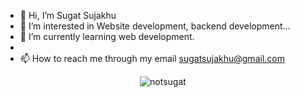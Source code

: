 - 👋 Hi, I’m Sugat Sujakhu
- 👀 I’m interested in Website development, backend development...
- 🌱 I’m currently learning web development.
- 
- 📫 How to reach me through my email sugatsujakhu@gmail.com

<p align="center"><img align="center" src="https://github-readme-streak-stats.herokuapp.com/?user=notsugat&" alt="notsugat" /></p>


<!---
NotSugat/NotSugat is a ✨ special ✨ repository because its `README.md` (this file) appears on your GitHub profile.
You can click the Preview link to take a look at your changes.
--->
